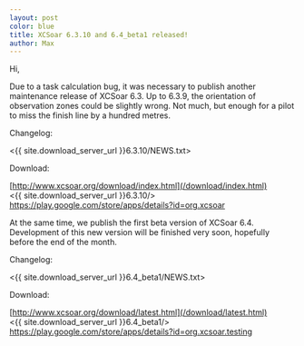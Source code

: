 ```yaml
---
layout: post
color: blue
title: XCSoar 6.3.10 and 6.4_beta1 released!
author: Max
---
```

Hi,

Due to a task calculation bug, it was necessary to publish another
maintenance release of XCSoar 6.3.  Up to 6.3.9, the orientation of
observation zones could be slightly wrong.  Not much, but enough for a
pilot to miss the finish line by a hundred metres.

Changelog:

  <{{ site.download_server_url }}6.3.10/NEWS.txt>

Download:

  [http://www.xcsoar.org/download/index.html](/download/index.html)  
  <{{ site.download_server_url }}6.3.10/>  
  <https://play.google.com/store/apps/details?id=org.xcsoar>

At the same time, we publish the first beta version of XCSoar 6.4.
Development of this new version will be finished very soon, hopefully
before the end of the month.

Changelog:

  <{{ site.download_server_url }}6.4_beta1/NEWS.txt>

Download:

  [http://www.xcsoar.org/download/latest.html](/download/latest.html)  
  <{{ site.download_server_url }}6.4_beta1/>  
  <https://play.google.com/store/apps/details?id=org.xcsoar.testing>
